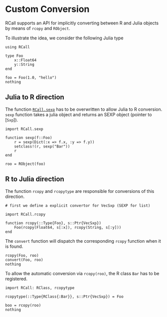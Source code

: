# Custom Conversion

RCall supports an API for implicitly converting between R and Julia objects by means of `rcopy` and `RObject`.

To illustrate the idea, we consider the following Julia type

```@setup 2
using RCall
```

```@example 2
type Foo
    x::Float64
    y::String
end
```

```@example 2
foo = Foo(1.0, "hello")
nothing
```

## Julia to R direction

The function [`RCall.sexp`](@ref) has to be overwritten to allow Julia to R
conversion. `sexp` function takes a julia object and returns an SEXP object
(pointer to [`Sxp`]).

```@example 2
import RCall.sexp

function sexp(f::Foo)
    r = sexp(Dict(:x => f.x, :y => f.y))
    setclass!(r, sexp("Bar"))
    r
end

roo = RObject(foo)
```


## R to Julia direction

The function `rcopy` and `rcopytype` are responsible for conversions of this direction.


```@example 2
# first we define a explicit convertor for VecSxp (SEXP for list)

import RCall.rcopy

function rcopy(::Type{Foo}, s::Ptr{VecSxp})
    Foo(rcopy(Float64, s[:x]), rcopy(String, s[:y]))
end
```

The `convert` function will dispatch the corresponding `rcopy` function when it is found.

```@example 2
rcopy(Foo, roo)
convert(Foo, roo)
nothing
```

To allow the automatic conversion via `rcopy(roo)`, the R class `Bar` has to be registered.

```@example 2
import RCall: RClass, rcopytype

rcopytype(::Type{RClass{:Bar}}, s::Ptr{VecSxp}) = Foo

boo = rcopy(roo)
nothing
```

